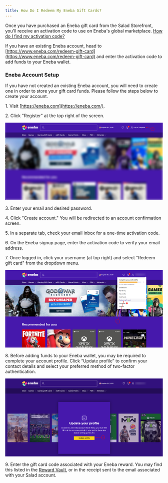 ```yaml
---
title: How Do I Redeem My Eneba Gift Cards?
---
```


Once you have purchased an Eneba gift card from the Salad Storefront, you'll receive an activation code to use on
Eneba's global marketplace.
[How do I find my activation code?](/docs/Guides/Using-the-Salad-App/125-where-to-find-your-reward-redemption-code)

If you have an existing Eneba account, head to
[https://www.eneba.com/redeem-gift-card](https://www.eneba.com/redeem-gift-card) and enter the activation code to add
funds to your Eneba wallet.

### Eneba Account Setup

If you have not created an existing Eneba account, you will need to create one in order to store your gift card funds.
Please follow the steps below to create your account.

1\. Visit [https://eneba.com](https://eneba.com/).

2\. Click "Register" at the top right of the screen.

![](./content/images/Rewards/Redeeming-your-Rewards/Eneba-Gift-Cards-1.png)

3. Enter your email and desired password.

4. Click "Create account." You will be redirected to an account confirmation screen.

5. In a separate tab, check your email inbox for a one-time activation code.

6. On the Eneba signup page, enter the activation code to verify your email address.

7. Once logged in, click your username (at top right) and select "Redeem gift card" from the dropdown menu.

![](./content/images/Rewards/Redeeming-your-Rewards/Eneba-Gift-Cards-2.png)

8. Before adding funds to your Eneba wallet, you may be required to complete your account profile. Click “Update
profile” to confirm your contact details and select your preferred method of two-factor authentication.

![](./content/images/Rewards/Redeeming-your-Rewards/Eneba-Gift-Cards-3.png)

9. Enter the gift card code associated with your Eneba reward. You may find this listed in the
[Reward Vault](/docs/Guides/Using-the-Salad-App/125-where-to-find-your-reward-redemption-code), or in the receipt sent
to the email associated with your Salad account.
